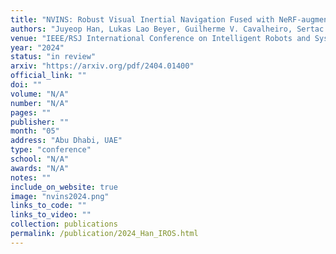 ```yaml
---
title: "NVINS: Robust Visual Inertial Navigation Fused with NeRF-augmented Camera Pose Regressor and Uncertainty Quantification"
authors: "Juyeop Han, Lukas Lao Beyer, Guilherme V. Cavalheiro, Sertac Karaman"
venue: "IEEE/RSJ International Conference on Intelligent Robots and Systems (IROS)"
year: "2024"
status: "in review"
arxiv: "https://arxiv.org/pdf/2404.01400"
official_link: ""
doi: ""
volume: "N/A"
number: "N/A"
pages: ""
publisher: ""
month: "05"
address: "Abu Dhabi, UAE"
type: "conference"
school: "N/A"
awards: "N/A"
notes: ""
include_on_website: true
image: "nvins2024.png"
links_to_code: ""
links_to_video: ""
collection: publications
permalink: /publication/2024_Han_IROS.html
---
```

